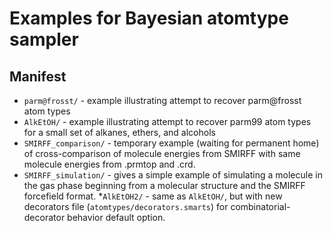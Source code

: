 # Examples for Bayesian atomtype sampler

## Manifest
* `parm@frosst/` - example illustrating attempt to recover parm@frosst atom types
* `AlkEtOH/` - example illustrating attempt to recover parm99 atom types for a small set of alkanes, ethers, and alcohols
* `SMIRFF_comparison/` - temporary example (waiting for permanent home) of cross-comparison of molecule energies from SMIRFF with same molecule energies from .prmtop and .crd.
* `SMIRFF_simulation/` - gives a simple example of simulating a molecule in the gas phase beginning from a molecular structure and the SMIRFF forcefield format.
*`AlkEtOH2/` - same as `AlkEtOH/`, but with new decorators file (`atomtypes/decorators.smarts`) for combinatorial-decorator behavior default option.
